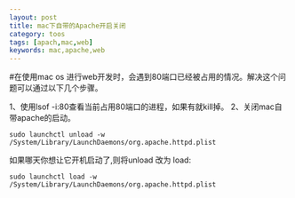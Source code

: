 ```yaml
---
layout: post
title: mac下自带的Apache开启关闭
category: toos
tags: [apach,mac,web]
keywords: mac,apache,web
---
```

#在使用mac os 进行web开发时，会遇到80端口已经被占用的情况。解决这个问题可以通过以下几个步骤。

1、使用lsof -i:80查看当前占用80端口的进程，如果有就kill掉。
2、关闭mac自带apache的启动。



```
sudo launchctl unload -w /System/Library/LaunchDaemons/org.apache.httpd.plist
```


如果哪天你想让它开机启动了,则将unload 改为 load:


```
sudo launchctl load -w /System/Library/LaunchDaemons/org.apache.httpd.plist
```